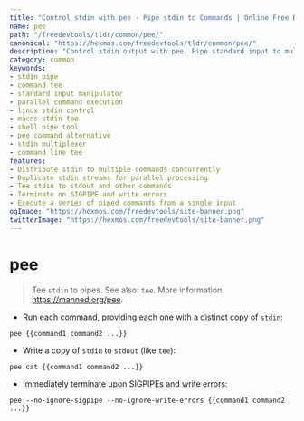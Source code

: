 ```yaml
---
title: "Control stdin with pee - Pipe stdin to Commands | Online Free DevTools by Hexmos"
name: pee
path: "/freedevtools/tldr/common/pee/"
canonical: "https://hexmos.com/freedevtools/tldr/common/pee/"
description: "Control stdin output with pee. Pipe standard input to multiple commands simultaneously for parallel processing. Free online tool, no registration required."
category: common
keywords:
- stdin pipe
- command tee
- standard input manipulator
- parallel command execution
- linux stdin control
- macos stdin tee
- shell pipe tool
- pee command alternative
- stdin multiplexer
- command line tee
features:
- Distribute stdin to multiple commands concurrently
- Duplicate stdin streams for parallel processing
- Tee stdin to stdout and other commands
- Terminate on SIGPIPE and write errors
- Execute a series of piped commands from a single input
ogImage: "https://hexmos.com/freedevtools/site-banner.png"
twitterImage: "https://hexmos.com/freedevtools/site-banner.png"
---
```


# pee

> Tee `stdin` to pipes.
> See also: `tee`.
> More information: <https://manned.org/pee>.

- Run each command, providing each one with a distinct copy of `stdin`:

`pee {{command1 command2 ...}}`

- Write a copy of `stdin` to `stdout` (like `tee`):

`pee cat {{command1 command2 ...}}`

- Immediately terminate upon SIGPIPEs and write errors:

`pee --no-ignore-sigpipe --no-ignore-write-errors {{command1 command2 ...}}`
